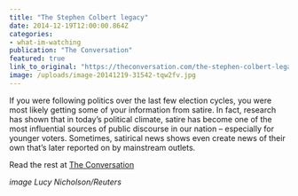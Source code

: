 ```yaml
---
title: "The Stephen Colbert legacy"
date: 2014-12-19T12:00:00.864Z
categories: 
- what-im-watching
publication: "The Conversation"
featured: true
link_to_original: "https://theconversation.com/the-stephen-colbert-legacy-35747"
image: /uploads/image-20141219-31542-tqw2fv.jpg
---
```



If you were following politics over the last few election cycles, you were most likely getting some of your information from satire. In fact, research has shown that in today’s political climate, satire has become one of the most influential sources of public discourse in our nation – especially for younger voters. Sometimes, satirical news shows even create news of their own that’s later reported on by mainstream outlets.

Read the rest at [The Conversation](https://theconversation.com/the-stephen-colbert-legacy-35747)

_image Lucy Nicholson/Reuters_
